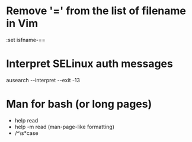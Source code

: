 # Remove '=' from the list of filename in Vim
:set isfname-==

# Interpret SELinux auth messages
ausearch --interpret --exit -13

# Man for bash (or long pages)
* help read
* help -m read (man-page-like formatting)
* /^\s*case

